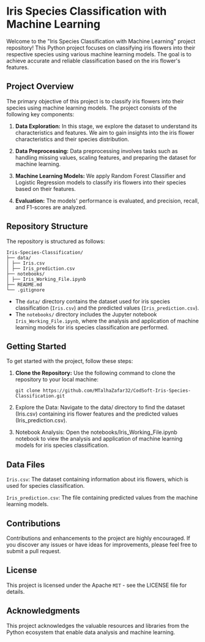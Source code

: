 # Iris Species Classification with Machine Learning

Welcome to the "Iris Species Classification with Machine Learning" project repository! This Python project focuses on classifying iris flowers into their respective species using various machine learning models. The goal is to achieve accurate and reliable classification based on the iris flower's features.

## Project Overview

The primary objective of this project is to classify iris flowers into their species using machine learning models. The project consists of the following key components:

1. **Data Exploration:** In this stage, we explore the dataset to understand its characteristics and features. We aim to gain insights into the iris flower characteristics and their species distribution.

2. **Data Preprocessing:** Data preprocessing involves tasks such as handling missing values, scaling features, and preparing the dataset for machine learning.

3. **Machine Learning Models:** We apply Random Forest Classifier and Logistic Regression models to classify iris flowers into their species based on their features.

4. **Evaluation:** The models' performance is evaluated, and precision, recall, and F1-scores are analyzed.

## Repository Structure

The repository is structured as follows:

```
Iris-Species-Classification/
├── data/
│ ├── Iris.csv
│ ├── Iris_prediction.csv
├── notebooks/
│ ├── Iris_Working_File.ipynb
├── README.md
└── .gitignore

```


- The `data/` directory contains the dataset used for iris species classification (`Iris.csv`) and the predicted values (`Iris_prediction.csv`).
- The `notebooks/` directory includes the Jupyter notebook `Iris_Working_File.ipynb`, where the analysis and application of machine learning models for iris species classification are performed.

## Getting Started

To get started with the project, follow these steps:

1. **Clone the Repository:** Use the following command to clone the repository to your local machine:

   ```shell
   git clone https://github.com/MTalhaZafar32/CodSoft-Iris-Species-Classification.git
   
2. Explore the Data: Navigate to the data/ directory to find the dataset (Iris.csv) containing iris flower features and the predicted values (Iris_prediction.csv).

3. Notebook Analysis: Open the notebooks/Iris_Working_File.ipynb notebook to view the analysis and application of machine learning models for iris species classification.

## Data Files
`Iris.csv`: The dataset containing information about iris flowers, which is used for species classification.

`Iris_prediction.csv`: The file containing predicted values from the machine learning models.
## Contributions
Contributions and enhancements to the project are highly encouraged. If you discover any issues or have ideas for improvements, please feel free to submit a pull request.

## License
This project is licensed under the Apache `MIT` - see the LICENSE file for details.

## Acknowledgments
This project acknowledges the valuable resources and libraries from the Python ecosystem that enable data analysis and machine learning.

